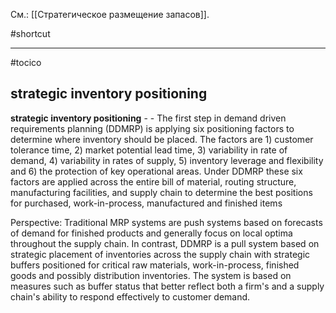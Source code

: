 См.: [[Стратегическое размещение запасов]].

#shortcut




<hr/>

#tocico

## strategic inventory positioning

<b>strategic inventory positioning</b> -  -  The first step in demand driven requirements planning (DDMRP) is applying six positioning factors to determine where inventory should be placed.  The factors are 1) customer tolerance time, 2) market potential lead time, 3) variability in rate of demand, 4) variability in rates of supply, 5) inventory leverage and flexibility and 6) the protection of key operational areas.  Under DDMRP these six factors are applied across the entire bill of material, routing structure, manufacturing facilities, and supply chain to determine the best positions for purchased, work-in-process, manufactured and finished items 


Perspective: Traditional MRP systems are push systems based on forecasts of demand for finished products and generally focus on local optima throughout the supply chain.  In contrast, DDMRP is a pull system based on strategic placement of inventories across the supply chain with strategic buffers positioned for critical raw materials, work-in-process, finished goods and possibly distribution inventories.  The system is based on measures such as buffer status that better reflect both a firm's and a supply chain's ability to respond effectively to customer demand.
 
 


